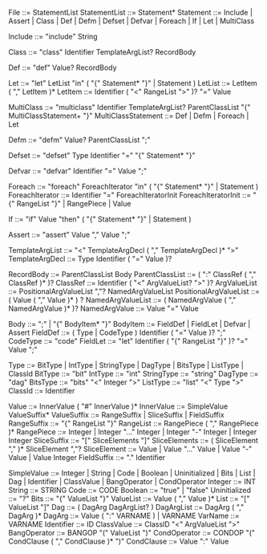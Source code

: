 File ::= StatementList
StatementList ::= Statement*
Statement ::= Include | Assert | Class | Def | Defm | Defset | Defvar | Foreach | If | Let | MultiClass

Include ::= "include" String

Class ::= "class" Identifier TemplateArgList? RecordBody

Def ::= "def" Value? RecordBody

Let ::= "let" LetList "in" ( "{" Statement* "}" | Statement )
LetList ::= LetItem ( "," LetItem )*
LetItem ::= Identifier ( "<" RangeList ">" )? "=" Value

MultiClass ::= "multiclass" Identifier TemplateArgList? ParentClassList "{" MultiClassStatement+ "}"
MultiClassStatement ::= Def | Defm | Foreach | Let

Defm ::= "defm" Value? ParentClassList ";"

Defset ::= "defset" Type Identifier "=" "{" Statement* "}"

Defvar ::= "defvar" Identifier "=" Value ";"

Foreach ::= "foreach" ForeachIterator "in" ( "{" Statement* "}" | Statement )
ForeachIterator ::= Identifier "=" ForeachIteratorInit
ForeachIteratorInit ::=  "{" RangeList "}" | RangePiece | Value

If ::= "if" Value "then" ( "{" Statement* "}" | Statement )

Assert ::= "assert" Value "," Value ";"

TemplateArgList ::= "<" TemplateArgDecl ( "," TemplateArgDecl )* ">"
TemplateArgDecl ::= Type Identifier ( "=" Value )?

RecordBody ::= ParentClassList Body
ParentClassList ::= ( ":" ClassRef ( "," ClassRef )* )?
ClassRef ::= Identifier ( "<" ArgValueList? ">" )?
ArgValueList ::= PositionalArgValueList ","? NamedArgValueList
PositionalArgValueList ::= ( Value ( "," Value )* ) ?
NamedArgValueList ::= ( NamedArgValue ( "," NamedArgValue )* )?
NamedArgValue ::= Value "=" Value

Body ::= ";" | "{" BodyItem* "}"
BodyItem ::= FieldDef | FieldLet | Defvar | Assert
FieldDef ::= ( Type | CodeType ) Identifier ( "=" Value )? ";"
CodeType ::= "code"
FieldLet ::= "let" Identifier ( "{" RangeList "}" )? "=" Value ";"

Type ::= BitType | IntType | StringType | DagType | BitsType | ListType | ClassId
BitType ::= "bit"
IntType ::= "int"
StringType ::= "string"
DagType ::= "dag"
BitsType ::= "bits" "<" Integer ">"
ListType ::= "list" "<" Type ">"
ClassId ::= Identifier

Value ::= InnerValue ( "#" InnerValue )*
InnerValue ::= SimpleValue ValueSuffix*
ValueSuffix ::= RangeSuffix | SliceSuffix | FieldSuffix
RangeSuffix ::= "{" RangeList "}"
RangeList ::= RangePiece ( "," RangePiece )*
RangePiece ::= Integer | Integer "..." Integer | Integer "-" Integer | Integer Integer
SliceSuffix ::= "[" SliceElements "]"
SliceElements ::= ( SliceElement "," )* SliceElement ","?
SliceElement ::= Value | Value "..." Value | Value "-" Value | Value Integer
FieldSuffix ::= "." Identifier

SimpleValue ::= Integer | String | Code | Boolean | Uninitialized | Bits | List | Dag | Identifier | ClassValue | BangOperator | CondOperator 
Integer ::= INT
String ::= STRING
Code ::= CODE
Boolean ::= "true" | "false"
Uninitialized ::= "?"
Bits ::= "{" ValueList "}"
ValueList ::= Value ( "," Value )*
List ::= "[" ValueList "]"
Dag ::= ( DagArg DagArgList? )
DagArgList ::= DagArg ( "," DagArg )*
DagArg ::= Value ( ":" VARNAME ) | VARNAME
VarName ::= VARNAME
Identifier ::= ID
ClassValue ::= ClassID "<" ArgValueList ">"
BangOperator ::= BANGOP "(" ValueList ")"
CondOperator ::= CONDOP "(" CondClause ( "," CondClause )* ")"
CondClause ::= Value ":" Value
